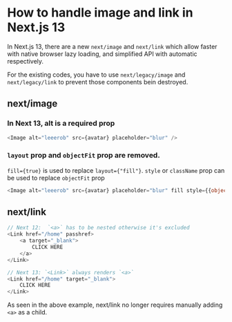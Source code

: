 # How to handle image and link in Next.js 13

In Next.js 13, there are a new `next/image` and `next/link` which allow faster with native browser lazy loading, and simplified API with automatic <a> respectively.

For the existing codes, you have to use `next/legacy/image` and `next/legacy/link` to prevent those components bein destroyed.

## next/image

### In Next 13, alt is a required prop

```js
<Image alt="leeerob" src={avatar} placeholder="blur" />
```

### `layout` prop and `objectFit` prop are removed.

`fill={true}` is used to replace `layout={"fill"}`.
`style` or `className` prop can be used to replace `objectFit` prop

```js
<Image alt="leeerob" src={avatar} placeholder="blur" fill style={{objectFit: "cover"}}>
```

## next/link

```js
// Next 12:  `<a>` has to be nested otherwise it's excluded
<Link href="/home" passhref>
    <a target="_blank">
        CLICK HERE
    </a>
</Link>

// Next 13: `<Link>` always renders `<a>`
<Link href="/home" target="_blank">
    CLICK HERE
</Link>
```

As seen in the above example, next/link no longer requires manually adding `<a>` as a child.
